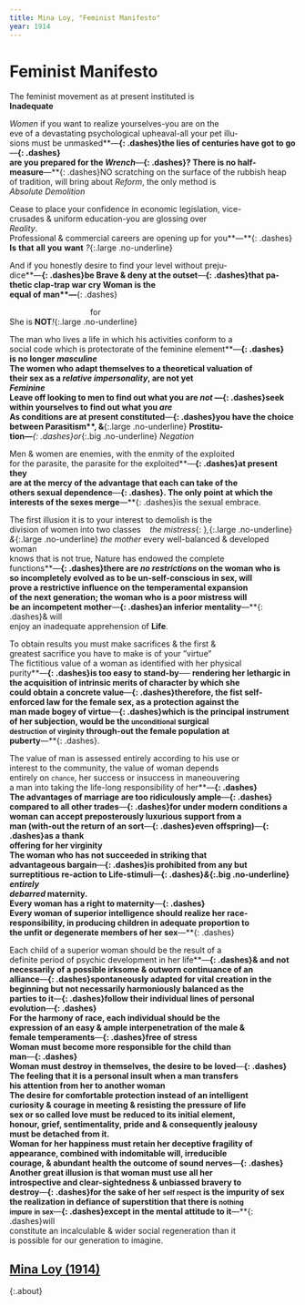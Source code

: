 ```yaml
---
title: Mina Loy, "Feminist Manifesto"
year: 1914
---
```

# Feminist Manifesto

The feminist movement as at present instituted is  
**Inadequate**

_Women_ if you want to realize yourselves-you are on the  
eve of a devastating psychological upheaval-all your pet illu-  
sions must be unmasked**—**{: .dashes}the lies of centuries have got to go**—**{: .dashes}  
are you prepared for the _Wrench_**—**{: .dashes}? There is no half-  
measure**—**{: .dashes}NO scratching on the surface of the rubbish heap  
of tradition, will bring about _Reform_, the only method is  
_Absolute_ _Demolition_

Cease to place your confidence in economic legislation, vice-  
crusades & uniform education-you are glossing over  
_Reality_.  
Professional & commercial careers are opening up for you**—**{: .dashes}  
**Is** **that** **all** **you** **want** _?_{:.large .no-underline}

And if you honestly desire to find your level without preju-  
dice**—**{: .dashes}be **Brave** & deny at the outset**—**{: .dashes}that pa-  
thetic clap-trap war cry **Woman** **is** **the**  
**equal** **of** **man****—**{: .dashes}
 
&nbsp;&nbsp;&nbsp;&nbsp;&nbsp;&nbsp;&nbsp;&nbsp;&nbsp;&nbsp;&nbsp;&nbsp;&nbsp;&nbsp;&nbsp;&nbsp;&nbsp;&nbsp;&nbsp;&nbsp;&nbsp;&nbsp;&nbsp;&nbsp;&nbsp;&nbsp;&nbsp;&nbsp;&nbsp;&nbsp;&nbsp;&nbsp;&nbsp;&nbsp;&nbsp;&nbsp;for  
She is **NOT**_!_{:.large .no-underline}

The man who lives a life in which his activities conform to a  
social code which is protectorate of the feminine element**—**{: .dashes}  
is no longer _masculine_  
The women who adapt themselves to a theoretical valuation of  
their sex as a _relative_ _impersonality_, are not yet  
_Feminine_  
Leave off looking to men to find out what you are _not_ **—**{: .dashes}seek  
within yourselves to find out what you _are_  
As conditions are at present constituted**—**{: .dashes}you have the choice  
between **Parasitism****, &**{:.large .no-underline} **Prostitu-**  
**tion**_**—**{: .dashes}or_{:.big .no-underline} _Negation_

Men & women are enemies, with the enmity of the exploited  
for the parasite, the parasite for the exploited**—**{: .dashes}at present they  
are at the mercy of the advantage that each can take of the  
others sexual dependence**—**{: .dashes}. The only point at which the  
interests of the sexes merge**—**{: .dashes}is the sexual embrace.

The first illusion it is to your interest to demolish is the  
division of women into two classes&nbsp;&nbsp;&nbsp;&nbsp;_the mistress_{: }_,_{:.large .no-underline}  
_&_{:.large .no-underline} _the mother_ every well-balanced & developed woman  
knows that is not true, Nature has endowed the complete  
functions**—**{: .dashes}there are _no_ _restrictions_ on the woman who is  
so incompletely evolved as to be un-self-conscious in sex, will  
prove a restrictive influence on the temperamental expansion  
of the next generation; the woman who is a poor mistress will  
be an incompetent mother**—**{: .dashes}an inferior mentality**—**{: .dashes}& will  
enjoy an inadequate apprehension of **Life**.

To obtain results you must make sacrifices & the first &  
greatest sacrifice you have to make is of your ”virtue”  
The fictitious value of a woman as identified with her physical  
purity**—**{: .dashes}is too easy to stand-by<del>&nbsp;&nbsp;&nbsp;&nbsp;&nbsp;&nbsp;</del> rendering her lethargic in  
the acquisition of intrinsic merits of character by which she  
could obtain a concrete value**—**{: .dashes}therefore, the fist self-  
enforced law for the female sex, as a protection against the  
man made bogey of virtue**—**{: .dashes}which is the principal instrument  
of her subjection, would be the <small>unconditional</small> surgical  
<small>destruction</small> <small>of</small> <small>virginity</small> through-out the female population at  
puberty**—**{: .dashes}.

The value of man is assessed entirely according to his use or  
interest to the community, the value of woman depends  
entirely on <small>chance</small>, her success or insuccess in maneouvering  
a man into taking the life-long responsibility of her**—**{: .dashes}  
The advantages of marriage are too ridiculously ample**—**{: .dashes}  
compared to all other trades**—**{: .dashes}for under modern conditions a  
woman can accept preposterously luxurious support from a  
man (with-out the return of an sort**—**{: .dashes}even offspring)**—**{: .dashes}as a thank  
offering for her virginity  
The woman who has not succeeded in striking that  
advantageous bargain**—**{: .dashes}is prohibited from any but   
surreptitious re-action to Life-stimuli**—**{: .dashes}_&_{:.big .no-underline} _entirely_  
_debarred_ **maternity.**  
Every woman has a right to maternity**—**{: .dashes}  
Every woman of superior intelligence should realize her race-  
responsibility, in producing children in adequate proportion to  
the unfit or degenerate members of her sex**—**{: .dashes}

Each child of a superior woman should be the result of a  
definite period of psychic development in her life**—**{: .dashes}& and not  
necessarily of a possible irksome & outworn continuance of an  
alliance**—**{: .dashes}spontaneously adapted for vital creation in the  
beginning but not necessarily harmoniously balanced as the  
parties to it**—**{: .dashes}follow their individual lines of personal  
evolution**—**{: .dashes}  
For the harmony of race, each individual should be the  
expression of an easy & ample interpenetration of the male &  
female temperaments**—**{: .dashes}free of stress  
Woman must become more responsible for the child than  
man**—**{: .dashes}  
Woman must destroy in themselves, the desire to be loved**—**{: .dashes}  
The feeling that it is a personal insult when a man transfers  
his attention from her to another woman  
The desire for comfortable protection instead of an intelligent  
curiosity & courage in meeting & resisting the pressure of life  
sex or so called love must be reduced to its initial element,  
honour, grief, sentimentality, pride and & consequently jealousy  
must be detached from it.  
Woman for her happiness must retain her deceptive fragility of  
appearance, combined with indomitable will, irreducible  
courage, & abundant health the outcome of sound nerves**—**{: .dashes}  
Another great illusion is that woman must use all her  
introspective and clear-sightedness & unbiassed bravery to  
destroy**—**{: .dashes}for the sake of her <small>self</small> <small>respect</small> is the impurity of sex  
the realization in defiance of superstition that there is <small>nothing</small>  
<small>impure</small> <small>in</small> <small>sex</small>**—**{: .dashes}except in the mental attitude to it**—**{: .dashes}will   
constitute an incalculable & wider social regeneration than it  
is possible for our generation to imagine.

## [Mina Loy (1914)](index.html)
{:.about}